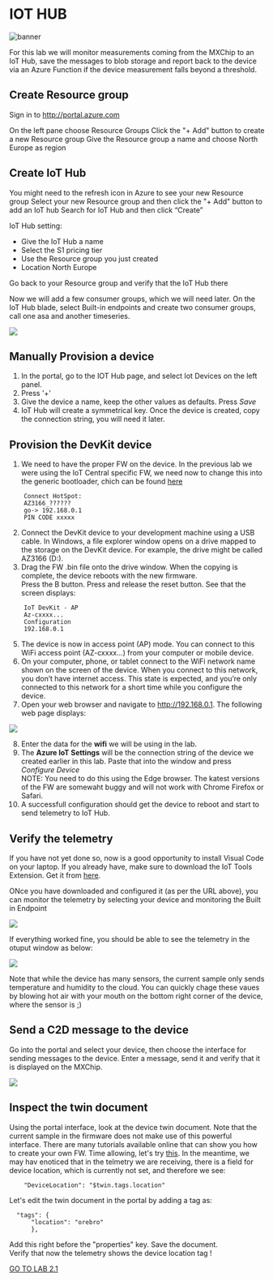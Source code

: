 # IOT HUB  

![](images/banner.png "banner")  
  

For this lab we will monitor measurements coming from the MXChip to an IoT Hub, save the messages to blob storage and report back to the device via an Azure Function if the device measurement falls beyond a threshold.  


## Create Resource group

Sign in to <http://portal.azure.com>

On the left pane choose Resource Groups
Click the "+ Add" button to create a new Resource group
Give the Resource group a name and choose North Europe as region

## Create IoT Hub
You might need to the refresh icon in Azure to see your new Resource group
Select your new Resource group and then click the "+ Add" button to add an IoT hub
Search for IoT Hub and then click “Create”

IoT Hub setting:   
- Give the IoT Hub a name   
- Select the S1 pricing tier  
- Use the Resource group you just created  
- Location North Europe

Go back to your Resource group and verify that the IoT Hub there

Now we will add a few consumer groups, which we will need later. On the IoT Hub blade, select Built-in endpoints and create two consumer groups, call one asa and another timeseries.  

![](images/consumergrps.png)

## Manually Provision a device

1. In the portal, go to the IOT Hub page, and select Iot Devices on the left panel.
2. Press '+'
3. Give the device a name, keep the other values as defaults. Press _Save_
4. IoT Hub will create a symmetrical key. Once the device is created, copy the connection string, you will need it later.

## Provision the DevKit device

1. We need to have the proper FW on the device. In the previous lab we were using the IoT Central specific FW, we need now to change this into the generic bootloader, chich can be found [here](https://1drv.ms/u/s!AiMLTNM1CDMguJdh0Lk2Os3CArbMYQ?e=icfCxd) 

```
    Connect HotSpot:
    AZ3166_??????  
    go-> 192.168.0.1  
    PIN CODE xxxxx  
```
2. Connect the DevKit device to your development machine using a USB cable. In Windows, a file explorer window opens on a drive mapped to the storage on the DevKit device. For example, the drive might be called AZ3166 (D:).
4. Drag the FW .bin file onto the drive window. When the copying is complete, the device reboots with the new firmware.  
Press the B button. Press and release the reset button. See that the screen displays: 

```
    IoT DevKit - AP
    Az-cxxxx...  
    Configuration
    192.168.0.1  
```
5. The device is now in access point (AP) mode. You can connect to this WiFi access point (AZ-cxxxx...) from your computer or mobile device. 
6. On your computer, phone, or tablet connect to the WiFi network name shown on the screen of the device. When you connect to this network, you don’t have internet access. This state is expected, and you’re only connected to this network for a short time while you configure the device.
7. Open your web browser and navigate to http://192.168.0.1. The following web page displays: 


![](images/configpage.png)   

8. Enter the data for the **wifi** we will be using in the lab.
9. The **Azure IoT Settings** will be the connection string of the device we created earlier in this lab. Paste that into the window and press _Configure Device_  
    NOTE: You need to do this using the Edge browser. The katest versions of the FW are somewaht buggy and will not work with Chrome Firefox or Safari.
9. A successfull configuration should get the device to reboot and start to send telemetry to IoT Hub.

## Verify the telemetry

If you have not yet done so, now is a good opportunity to install Visual Code on your laptop. If you already have, make sure to download the IoT Tools Extension. Get it from [here](https://marketplace.visualstudio.com/items?itemName=vsciot-vscode.azure-iot-tools).

ONce you have downloaded and configured it (as per the URL above), you can monitor the telemetry by selecting your device and monitoring the Built in Endpoint  

![](images/telemetry.png)   

If everything worked fine, you should be able to see the telemetry in the otuput window as below:  

![](images/messages.png)   

Note that while the device has many sensors, the current sample only sends temperature and humidity to the cloud. You can quickly chage these vaues by blowing hot air with your mouth on the bottom right corner of the device, where the sensor is ;)

## Send a C2D message to the device

Go into the portal and select your device, then choose the interface for sending messages to the device. Enter a message, send it and verify that it is displayed on the MXChip.

![](images/c2d.png)   

## Inspect the twin document

Using the portal interface, look at the device twin document. Note that the current sample in the firmware does not make use of this powerful interface. There are many tutorials available online that can show you how to create your own FW. Time allowing, let's try [this](https://docs.microsoft.com/en-us/samples/azure-samples/mxchip-iot-devkit-state/sample/).
In the meantime, we may hav enoticed that in the telmetry we are receiving, there is a field for device location, which is currently not set, and therefore we see:
```
    "DeviceLocation": "$twin.tags.location"
```
Let's edit the twin document in the portal by adding a tag as:
```
  "tags": {
      "location": "orebro"
      },
```
Add this right before the "properties" key. Save the document.  
Verify that now the telemetry shows the device location tag !

[GO TO LAB 2.1](../lab21)

